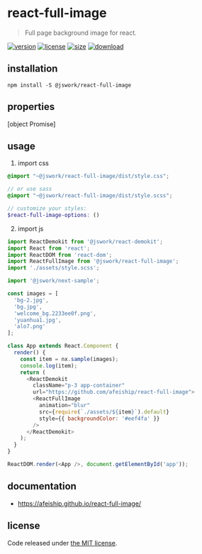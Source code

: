 # react-full-image
> Full page background image for react.

[![version][version-image]][version-url]
[![license][license-image]][license-url]
[![size][size-image]][size-url]
[![download][download-image]][download-url]

## installation
```shell
npm install -S @jswork/react-full-image
```

## properties
[object Promise]

## usage
1. import css
  ```scss
  @import "~@jswork/react-full-image/dist/style.css";

  // or use sass
  @import "~@jswork/react-full-image/dist/style.scss";

  // customize your styles:
  $react-full-image-options: ()
  ```
2. import js
  ```js
  import ReactDemokit from '@jswork/react-demokit';
  import React from 'react';
  import ReactDOM from 'react-dom';
  import ReactFullImage from '@jswork/react-full-image';
  import './assets/style.scss';

  import '@jswork/next-sample';

  const images = [
    'bg-2.jpg',
    'bg.jpg',
    'welcome_bg.2233ee0f.png',
    'yuanhua1.jpg',
    'alo7.png'
  ];

  class App extends React.Component {
    render() {
      const item = nx.sample(images);
      console.log(item);
      return (
        <ReactDemokit
          className="p-3 app-container"
          url="https://github.com/afeiship/react-full-image">
          <ReactFullImage
            animation="blur"
            src={require(`./assets/${item}`).default}
            style={{ backgroundColor: '#eef4fa' }}
          />
        </ReactDemokit>
      );
    }
  }

  ReactDOM.render(<App />, document.getElementById('app'));

  ```

## documentation
- https://afeiship.github.io/react-full-image/


## license
Code released under [the MIT license](https://github.com/afeiship/react-full-image/blob/master/LICENSE.txt).

[version-image]: https://img.shields.io/npm/v/@jswork/react-full-image
[version-url]: https://npmjs.org/package/@jswork/react-full-image

[license-image]: https://img.shields.io/npm/l/@jswork/react-full-image
[license-url]: https://github.com/afeiship/react-full-image/blob/master/LICENSE.txt

[size-image]: https://img.shields.io/bundlephobia/minzip/@jswork/react-full-image
[size-url]: https://github.com/afeiship/react-full-image/blob/master/dist/react-full-image.min.js

[download-image]: https://img.shields.io/npm/dm/@jswork/react-full-image
[download-url]: https://www.npmjs.com/package/@jswork/react-full-image
